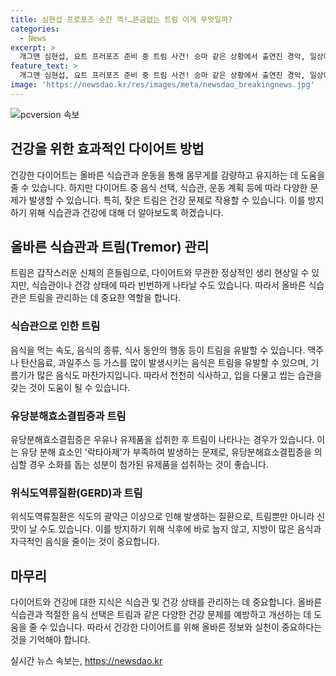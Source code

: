 ```yaml
---
title: 심현섭 프로포즈 순간 꺽!…뜬금없는 트림 이게 무엇일까?
categories:
  - News
excerpt: >
  개그맨 심현섭, 요트 프러포즈 준비 중 트림 사건! 승마 같은 상황에서 출연진 경악, 일상에서의 트림은 뭘까?
feature_text: >
  개그맨 심현섭, 요트 프러포즈 준비 중 트림 사건! 승마 같은 상황에서 출연진 경악, 일상에서의 트림은 뭘까?
image: 'https://newsdao.kr/res/images/meta/newsdao_breakingnews.jpg'
---
```


<p><img src="https://newsdao.kr/res/images/meta/newsdao_breakingnews.jpg" alt="pcversion 속보" /></p>

<h2>건강을 위한 효과적인 다이어트 방법</h2>

<p data-ke-size="size16">건강한 다이어트는 올바른 식습관과 운동을 통해 몸무게를 감량하고 유지하는 데 도움을 줄 수 있습니다. 하지만 다이어트 중 음식 선택, 식습관, 운동 계획 등에 따라 다양한 문제가 발생할 수 있습니다. 특히, 잦은 트림은 건강 문제로 작용할 수 있습니다. 이를 방지하기 위해 식습관과 건강에 대해 더 알아보도록 하겠습니다.</p>

<h2 data-ke-size="size26">올바른 식습관과 트림(Tremor) 관리</h2>

<p data-ke-size="size16">트림은 갑작스러운 신체의 흔들림으로, 다이어트와 무관한 정상적인 생리 현상일 수 있지만, 식습관이나 건강 상태에 따라 빈번하게 나타날 수도 있습니다. 따라서 올바른 식습관은 트림을 관리하는 데 중요한 역할을 합니다.</p>

<h3><b>식습관으로 인한 트림</b></h3>

<p data-ke-size="size16">음식을 먹는 속도, 음식의 종류, 식사 동안의 행동 등이 트림을 유발할 수 있습니다. 맥주나 탄산음료, 과일주스 등 가스를 많이 발생시키는 음식은 트림을 유발할 수 있으며, 기름기가 많은 음식도 마찬가지입니다. 따라서 천천히 식사하고, 입을 다물고 씹는 습관을 갖는 것이 도움이 될 수 있습니다.</p>

<h3><b>유당분해효소결핍증과 트림</b></h3>

<p data-ke-size="size16">유당분해효소결핍증은 우유나 유제품을 섭취한 후 트림이 나타나는 경우가 있습니다. 이는 유당 분해 효소인 '락타아제'가 부족하여 발생하는 문제로, 유당분해효소결핍증을 의심할 경우 소화를 돕는 성분이 첨가된 유제품을 섭취하는 것이 좋습니다.</p>

<h3><b>위식도역류질환(GERD)과 트림</b></h3>

<p data-ke-size="size16">위식도역류질환은 식도의 괄약근 이상으로 인해 발생하는 질환으로, 트림뿐만 아니라 신맛이 날 수도 있습니다. 이를 방지하기 위해 식후에 바로 눕지 않고, 지방이 많은 음식과 자극적인 음식을 줄이는 것이 중요합니다.</p>

<h2 data-ke-size="size26">마무리</h2>

<p data-ke-size="size16">다이어트와 건강에 대한 지식은 식습관 및 건강 상태를 관리하는 데 중요합니다. 올바른 식습관과 적절한 음식 선택은 트림과 같은 다양한 건강 문제를 예방하고 개선하는 데 도움을 줄 수 있습니다. 따라서 건강한 다이어트를 위해 올바른 정보와 실천이 중요하다는 것을 기억해야 합니다.</p>
실시간 뉴스 속보는, <a href="https://newsdao.kr" rel="dofollow">https://newsdao.kr</a>


